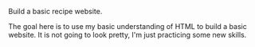 Build a basic recipe website.

The goal here is to use my basic understanding of 
HTML to build a basic website. It is not going to 
look pretty, I'm just practicing some new skills. 